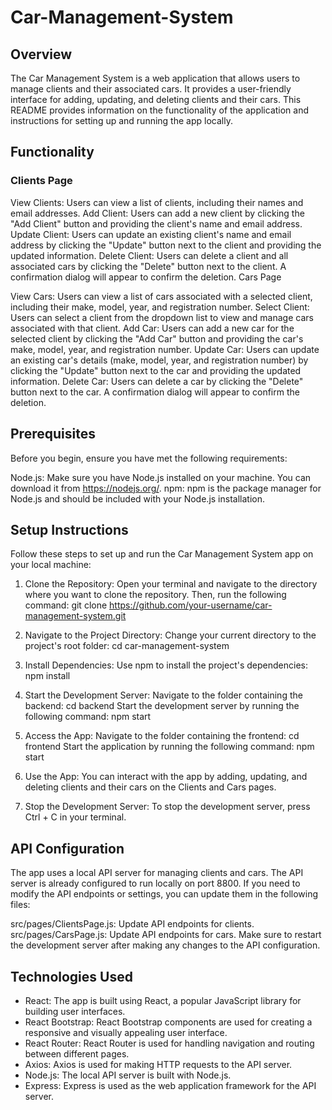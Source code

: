 # Car-Management-System

## Overview
The Car Management System is a web application that allows users to manage clients and their associated cars. It provides a user-friendly interface for adding, updating, and deleting clients and their cars. This README provides information on the functionality of the application and instructions for setting up and running the app locally.

## Functionality
### Clients Page
View Clients: 
Users can view a list of clients, including their names and email addresses.
Add Client: Users can add a new client by clicking the "Add Client" button and providing the client's name and email address.
Update Client: Users can update an existing client's name and email address by clicking the "Update" button next to the client and providing the updated information.
Delete Client: Users can delete a client and all associated cars by clicking the "Delete" button next to the client. A confirmation dialog will appear to confirm the deletion.
Cars Page

View Cars: Users can view a list of cars associated with a selected client, including their make, model, year, and registration number.
Select Client: Users can select a client from the dropdown list to view and manage cars associated with that client.
Add Car: Users can add a new car for the selected client by clicking the "Add Car" button and providing the car's make, model, year, and registration number.
Update Car: Users can update an existing car's details (make, model, year, and registration number) by clicking the "Update" button next to the car and providing the updated information.
Delete Car: Users can delete a car by clicking the "Delete" button next to the car. A confirmation dialog will appear to confirm the deletion.

## Prerequisites
Before you begin, ensure you have met the following requirements:

Node.js: Make sure you have Node.js installed on your machine. You can download it from https://nodejs.org/.
npm: npm is the package manager for Node.js and should be included with your Node.js installation.

## Setup Instructions
Follow these steps to set up and run the Car Management System app on your local machine:

1. Clone the Repository: 
   Open your terminal and navigate to the directory where you want to clone the repository. Then, run the following command: git clone https://github.com/your-username/car-management-system.git

2. Navigate to the Project Directory:
   Change your current directory to the project's root folder: cd car-management-system

3. Install Dependencies:
   Use npm to install the project's dependencies: npm install

4. Start the Development Server:
   Navigate to the folder containing the backend: cd backend 
   Start the development server by running the following command: npm start
   
5. Access the App:
   Navigate to the folder containing the frontend: cd frontend 
   Start the application by running the following command: npm start

6. Use the App:
   You can interact with the app by adding, updating, and deleting clients and their cars on the Clients and Cars pages.

7. Stop the Development Server:
   To stop the development server, press Ctrl + C in your terminal.

## API Configuration
The app uses a local API server for managing clients and cars. The API server is already configured to run locally on port 8800. If you need to modify the API endpoints or settings, you can update them in the following files:

src/pages/ClientsPage.js: Update API endpoints for clients.
src/pages/CarsPage.js: Update API endpoints for cars.
Make sure to restart the development server after making any changes to the API configuration.

## Technologies Used
- React: The app is built using React, a popular JavaScript library for building user interfaces.
- React Bootstrap: React Bootstrap components are used for creating a responsive and visually appealing user interface.
- React Router: React Router is used for handling navigation and routing between different pages.
- Axios: Axios is used for making HTTP requests to the API server.
- Node.js: The local API server is built with Node.js.
- Express: Express is used as the web application framework for the API server.
